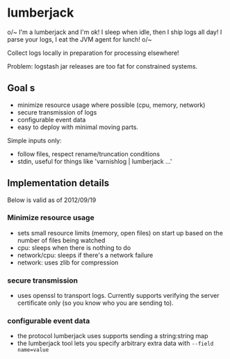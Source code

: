 # lumberjack

o/~ I'm a lumberjack and I'm ok! I sleep when idle, then I ship logs all day! I parse your logs, I eat the JVM agent for lunch! o/~

Collect logs locally in preparation for processing elsewhere!

Problem: logstash jar releases are too fat for constrained systems.

## Goal s

* minimize resource usage where possible (cpu, memory, network)
* secure transmission of logs
* configurable event data
* easy to deploy with minimal moving parts.

Simple inputs only:

* follow files, respect rename/truncation conditions
* stdin, useful for things like 'varnishlog | lumberjack ...'

## Implementation details 

Below is valid as of 2012/09/19

### Minimize resource usage

* sets small resource limits (memory, open files) on start up based on the number of files being watched
* cpu: sleeps when there is nothing to do
* network/cpu: sleeps if there's a network failure
* network: uses zlib for compression

### secure transmission

* uses openssl to transport logs. Currently supports verifying the server
  certificate only (so you know who you are sending to).

### configurable event data

* the protocol lumberjack uses supports sending a string:string map
* the lumberjack tool lets you specify arbitrary extra data with `--field name=value`
